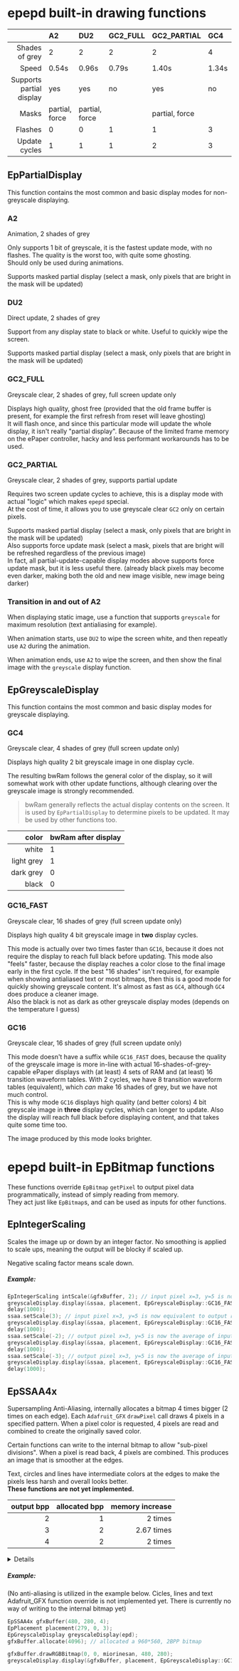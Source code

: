 # epepd built-in drawing functions

| | A2 | DU2 | GC2_FULL | GC2_PARTIAL | GC4 | GC16_FAST | GC16 |
| --: | :-- | :-- | :-- | :-- | :-- | :-- | :-- |
| Shades of grey | 2 | 2 | 2 | 2 | 4 | 16 | 16 |
| Speed | 0.54s | 0.96s | 0.79s | 1.40s | 1.34s | 1.45s | 2.58s |
| Supports partial display | yes | yes | no | yes | no | no | no |
| Masks | partial, force | partial, force | | partial, force | | | |
| Flashes | 0 | 0 | 1 | 1 | 3 | 3 | 3 |
| Update cycles | 1 | 1 | 1 | 2 | 3 | 2 | 3 |

## EpPartialDisplay

This function contains the most common and basic display modes for non-greyscale displaying.

### A2

Animation, 2 shades of grey

Only supports 1 bit of greyscale, it is the fastest update mode, with no flashes. The quality is the worst too, with quite some ghosting.\
Should only be used during animations.

Supports masked partial display (select a mask, only pixels that are bright in the mask will be updated)

### DU2

Direct update, 2 shades of grey

Support from any display state to black or white. Useful to quickly wipe the screen.

Supports masked partial display (select a mask, only pixels that are bright in the mask will be updated)

### GC2_FULL

Greyscale clear, 2 shades of grey, full screen update only

Displays high quality, ghost free (provided that the old frame buffer is present, for example the first refresh from reset will leave ghosting)\
It will flash once, and since this particular mode will update the whole display, it isn't really "partial display". Because of the limited frame memory on the
ePaper controller, hacky and less performant workarounds has to be used.

### GC2_PARTIAL

Greyscale clear, 2 shades of grey, supports partial update

Requires two screen update cycles to achieve, this is a display mode with actual "logic" which makes `epepd` special.\
At the cost of time, it allows you to use greyscale clear `GC2` only on certain pixels.

Supports masked partial display (select a mask, only pixels that are bright in the mask will be updated)\
Also supports force update mask (select a mask, pixels that are bright will be refreshed regardless of the previous image)\
In fact, all partial-update-capable display modes above supports force update mask, but it is less useful there. (already black pixels may become even darker,
making both the old and new image visible, new image being darker)

### Transition in and out of A2

When displaying static image, use a function that supports `greyscale` for maximum resolution (text antialiasing for example).

When animation starts, use `DU2` to wipe the screen white, and then repeatly use `A2` during the animation.

When animation ends, use `A2` to wipe the screen, and then show the final image with the `greyscale` display function.

## EpGreyscaleDisplay

This function contains the most common and basic display modes for greyscale displaying.

### GC4

Greyscale clear, 4 shades of grey (full screen update only)

Displays high quality 2 bit greyscale image in one display cycle.

The resulting bwRam follows the general color of the display, so it will somewhat work with other update functions, although clearing over the greyscale image
is strongly recommended.

> bwRam generally reflects the actual display contents on the screen. It is used by `EpPartialDisplay` to determine pixels to be updated. It may be used by
> other functions too.

| color | bwRam after display |
| --: | :-- |
| white | 1 |
| light grey | 1 |
| dark grey | 0 |
| black | 0 |

### GC16_FAST

Greyscale clear, 16 shades of grey (full screen update only)

Displays high quality 4 bit greyscale image in **two** display cycles.

This mode is actually over two times faster than `GC16`, because it does not require the display to reach full black before updating. This mode also "feels"
faster, because the display reaches a color close to the final image early in the first cycle. If the best "16 shades" isn't required, for example when showing
antialiased text or most bitmaps, then this is a good mode for quickly showing greyscale content. It's almost as fast as `GC4`, although `GC4` does produce a
cleaner image.\
Also the black is not as dark as other greyscale display modes (depends on the temperature I guess)

### GC16

Greyscale clear, 16 shades of grey (full screen update only)

This mode doesn't have a suffix while `GC16_FAST` does, because the quality of the greyscale image is more in-line with actual 16-shades-of-grey-capable ePaper
displays with (at least) 4 sets of RAM and (at least) 16 transition waveform tables. With 2 cycles, we have 8 transition waveform tables (equivalent), which
*can* make 16 shades of grey, but we have not much control.\
This is why mode `GC16` displays high quality (and better colors) 4 bit greyscale image in **three** display cycles, which can longer to update. Also the
display will reach full black before displaying content, and that takes quite some time too.

The image produced by this mode looks brighter.

# epepd built-in EpBitmap functions

These functions override `EpBitmap` `getPixel` to output pixel data programmatically, instead of simply reading from memory.\
They act just like `EpBitmap`s, and can be used as inputs for other functions.

## EpIntegerScaling

Scales the image up or down by an integer factor. No smoothing is applied to scale ups, meaning the output will be blocky if scaled up.

Negative scaling factor means scale down.

##### Example:

```cpp
EpIntegerScaling intScale(&gfxBuffer, 2); // input pixel x=3, y=5 is now equivalent to output rect x=6, y=10, w=2, h=2
greyscaleDisplay.display(&ssaa, placement, EpGreyscaleDisplay::GC16_FAST);
delay(1000);
ssaa.setScale(3); // input pixel x=3, y=5 is now equivalent to output rect x=9, y=15, w=3, h=3
greyscaleDisplay.display(&ssaa, placement, EpGreyscaleDisplay::GC16_FAST);
delay(1000);
ssaa.setScale(-2); // output pixel x=3, y=5 is now the average of input pixels (6, 10), (7, 10), (6, 11), (7, 11)
greyscaleDisplay.display(&ssaa, placement, EpGreyscaleDisplay::GC16_FAST);
delay(1000);
ssaa.setScale(-3); // output pixel x=3, y=5 is now the average of input pixels (9, 15), (10, 15), (11, 15), (9, 16), (10, 16), (11, 16), (9, 17), (10, 17), (11, 17)
greyscaleDisplay.display(&ssaa, placement, EpGreyscaleDisplay::GC16_FAST);
delay(1000);
```

## EpSSAA4x

Supersampling Anti-Aliasing, internally allocates a bitmap 4 times bigger (2 times on each edge). Each `Adafruit_GFX` `drawPixel` call draws 4 pixels in a
specified pattern. When a pixel color is requested, 4 pixels are read and combined to create the originally saved color.

Certain functions can write to the internal bitmap to allow "sub-pixel divisions". When a pixel is read back, 4 pixels are combined. This produces an image that
is smoother at the edges.

Text, circles and lines have intermediate colors at the edges to make the pixels less harsh and overall looks better.\
**These functions are not yet implemented.**

| output bpp | allocated bpp | memory increase |
| --: | --: | --: |
| 2 | 1 | 2 times |
| 3 | 2 | 2.67 times |
| 4 | 2 | 2 times |

<details>
<code>
Output Pixel to Internal Pixels Conversion<br>
[output color in dec] output color in bin <-conversion direction-> top left pixel, top right pixel, bottom left pixel, bottom right pixel [sum of 4 pixels]<br>
2 bits per output pixel<br>
[0] 00 <-> 0 0 0 0 [0]<br>
[1] 01 <-> 0 0 0 1 [1]<br>
[2] 10 <-> 0 0 1 1 [2]<br>
[3] 11 <-- 0 1 1 1 [3]<br>
[3] 11 <-> 1 1 1 1 [4]<br>
3 bits per output pixel<br>
[0] 000 <-> 00 00 00 00 [0]<br>
[1] 001 <-- 00 00 00 01 [1]<br>
[1] 001 <-> 00 00 01 01 [2]<br>
[2] 010 <-- 00 01 01 01 [3]<br>
[2] 010 <-> 01 01 01 01 [4]<br>
[3] 011 <-- 01 01 01 10 [5]<br>
[3] 011 <-> 01 01 10 10 [6]<br>
[4] 100 <-> 01 10 10 10 [7]<br>
[5] 101 <-> 10 10 10 10 [8]<br>
[6] 110 <-- 10 10 10 11 [9]<br>
[6] 110 <-> 10 10 11 11 [10]<br>
[7] 111 <-- 10 11 11 11 [11]<br>
[7] 111 <-> 11 11 11 11 [12]<br>
4 bits per output pixel<br>
(!): ordered pattern needed to differentiate<br>
[0] 0000 <-> 00 00 00 00 [0]<br>
[1] 0001 <-> 00 00 00 01 [1]<br>
[2] 0010 <-> 00 00 01 01 [2]<br>
[3] 0011 <-> 00 01 01 01 [3] (!)<br>
[4] 0100 --> 01 00 01 01 [3] (!)<br>
[5] 0101 <-> 01 01 01 01 [4]<br>
[6] 0110 <-> 01 01 01 10 [5]<br>
[7] 0111 <-> 01 01 10 10 [6]<br>
[8] 1000 <-> 01 10 10 10 [7] (!)<br>
[9] 1001 --> 10 01 10 10 [7] (!)<br>
[10] 1010 <-> 10 10 10 10 [8]<br>
[11] 1011 <-> 10 10 10 11 [9]<br>
[12] 1100 <-> 10 10 11 11 [10]<br>
[13] 1101 <-> 10 11 11 11 [11] (!)<br>
[14] 1110 --> 11 10 11 11 [11] (!)<br>
[15] 1111 <-> 11 11 11 11 [12]
</code>
</details>

##### Example:

(No anti-aliasing is utilized in the example below. Cicles, lines and text Adafruit_GFX function override is not implemented yet. There is currently no way of
writing to the internal bitmap yet)

```cpp
EpSSAA4x gfxBuffer(480, 280, 4);
EpPlacement placement(279, 0, 3);
EpGreyscaleDisplay greyscaleDisplay(epd);
gfxBuffer.allocate(4096); // allocated a 960*560, 2BPP bitmap

gfxBuffer.drawRGBBitmap(0, 0, miorinesan, 480, 280);
greyscaleDisplay.display(&gfxBuffer, placement, EpGreyscaleDisplay::GC16_FAST);
```